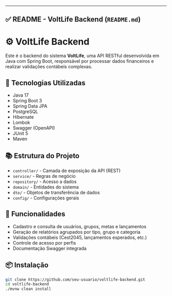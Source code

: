 
---

## ✅ README - VoltLife Backend (`README.md`)

# ⚙️ VoltLife Backend

Este é o backend do sistema **VoltLife**, uma API RESTful desenvolvida em Java com Spring Boot, responsável por processar dados financeiros e realizar validações contábeis complexas.

## 🧰 Tecnologias Utilizadas

- Java 17
- Spring Boot 3
- Spring Data JPA
- PostgreSQL
- Hibernate
- Lombok
- Swagger (OpenAPI)
- JUnit 5
- Maven

## 📚 Estrutura do Projeto

- `controller/` - Camada de exposição da API (REST)
- `service/` - Regras de negócio
- `repository/` - Acesso a dados
- `domain/` - Entidades do sistema
- `dto/` - Objetos de transferência de dados
- `config/` - Configurações gerais

## 🚀 Funcionalidades

- Cadastro e consulta de usuários, grupos, metas e lançamentos
- Geração de relatórios agrupados por tipo, grupo e categoria
- Validações contábeis (Cest2045, lançamentos esperados, etc.)
- Controle de acesso por perfis
- Documentação Swagger integrada

## 📦 Instalação

```bash
git clone https://github.com/seu-usuario/voltlife-backend.git
cd voltlife-backend
./mvnw clean install
